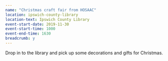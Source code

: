 ```yaml
---
name: "Christmas craft fair from HOSAAC"
location: ipswich-county-library
location-text: Ipswich County Library
event-start-date: 2019-11-30
event-start-time: 1000
event-end-time: 1630
breadcrumb: y
---
```


Drop in to the library and pick up some decorations and gifts for Christmas.

